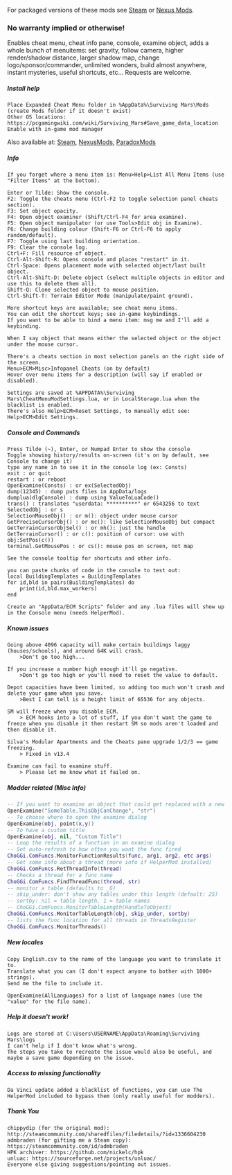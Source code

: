 For packaged versions of these mods see [Steam](https://steamcommunity.com/workshop/filedetails/?id=1411210466) or [Nexus Mods](https://www.nexusmods.com/survivingmars/users/659381?tab=user+files).

### No warranty implied or otherwise!

Enables cheat menu, cheat info pane, console, examine object, adds a whole bunch of menuitems: set gravity, follow camera, higher render/shadow distance, larger shadow map, change logo/sponsor/commander, unlimited wonders, build almost anywhere, instant mysteries, useful shortcuts, etc... Requests are welcome.

##### Install help
```
Place Expanded Cheat Menu folder in %AppData%\Surviving Mars\Mods
(create Mods folder if it doesn't exist)
Other OS locations: https://pcgamingwiki.com/wiki/Surviving_Mars#Save_game_data_location
Enable with in-game mod manager
```
Also available at: [Steam](https://steamcommunity.com/sharedfiles/filedetails/?id=1411157810), [NexusMods](https://www.nexusmods.com/survivingmars/mods/7), [ParadoxMods](https://mods.paradoxplaza.com/mods/645/Any)



##### Info
```
If you forget where a menu item is: Menu>Help>List All Menu Items (use "Filter Items" at the bottom).

Enter or Tilde: Show the console.
F2: Toggle the cheats menu (Ctrl-F2 to toggle selection panel cheats section).
F3: Set object opacity.
F4: Open object examiner (Shift/Ctrl-F4 for area examine).
F5: Open object manipulator (or use Tools>Edit obj in Examine).
F6: Change building colour (Shift-F6 or Ctrl-F6 to apply random/default).
F7: Toggle using last building orientation.
F9: Clear the console log.
Ctrl+F: Fill resource of object.
Ctrl-Alt-Shift-R: Opens console and places "restart" in it.
Ctrl-Space: Opens placement mode with selected object/last built object.
Ctrl-Alt-Shift-D: Delete object (select multiple objects in editor and use this to delete them all).
Shift-Q: Clone selected object to mouse position.
Ctrl-Shift-T: Terrain Editor Mode (manipulate/paint ground).

More shortcut keys are available; see cheat menu items.
You can edit the shortcut keys; see in-game keybindings.
If you want to be able to bind a menu item: msg me and I'll add a keybinding.

When I say object that means either the selected object or the object under the mouse cursor.

There's a cheats section in most selection panels on the right side of the screen.
Menu>ECM>Misc>Infopanel Cheats (on by default)
Hover over menu items for a description (will say if enabled or disabled).

Settings are saved at %APPDATA%\Surviving Mars\CheatMenuModSettings.lua, or in LocalStorage.lua when the blacklist is enabled.
There's also Help>ECM>Reset Settings, to manually edit see: Help>ECM>Edit Settings.
```



##### Console and Commands
```
Press Tilde (~), Enter, or Numpad Enter to show the console
Toggle showing history/results on-screen (it's on by default, see Console to change it)
type any name in to see it in the console log (ex: Consts)
exit : or quit
restart : or reboot
OpenExamine(Consts) : or ex(SelectedObj)
dump(12345) : dump puts files in AppData/logs
dumplua(dlgConsole) : dump using ValueToLuaCode()
trans() : translates "userdata: **********" or 6543256 to text
SelectedObj : or s
SelectionMouseObj() : or m(): object under mouse cursor
GetPreciseCursorObj() : or mc(): like SelectionMouseObj but compact
GetTerrainCursorObjSel() : or mh(): just the handle
GetTerrainCursor() : or c(): position of cursor: use with obj:SetPos(c())
terminal.GetMousePos : or cs(): mouse pos on screen, not map

See the console tooltip for shortcuts and other info.

you can paste chunks of code in the console to test out:
local BuildingTemplates = BuildingTemplates
for id,bld in pairs(BuildingTemplates) do
	print(id,bld.max_workers)
end

Create an "AppData/ECM Scripts" folder and any .lua files will show up in the Console menu (needs HelperMod).
```



##### Known issues
```
Going above 4096 capacity will make certain buildings laggy (houses/schools), and around 64K will crash.
	>Don't go too high...

If you increase a number high enough it'll go negative.
	>Don't go too high or you'll need to reset the value to default.

Depot capacities have been limited, so adding too much won't crash and delete your game when you save.
	>Best I can tell is a height limit of 65536 for any objects.

SM will freeze when you disable ECM.
	> ECM hooks into a lot of stuff, if you don't want the game to freeze when you disable it then restart SM so mods aren't loaded and then disable it.

Silva's Modular Apartments and the Cheats pane upgrade 1/2/3 == game freezing.
	> Fixed in v13.4

Examine can fail to examine stuff.
	> Please let me know what it failed on.
```



##### Modder related (Misc Info)
```lua
-- If you want to examine an object that could get replaced with a new obj (and have examine refresh on the new obj):
OpenExamine("SomeTable.ThisObjCanChange", "str")
-- To choose where to open the examine dialog
OpenExamine(obj, point(x,y))
-- To have a custom title
OpenExamine(obj, nil, "Custom Title")
-- Loop the results of a function in an examine dialog
-- Set auto-refresh to how often you want the func fired
ChoGGi.ComFuncs.MonitorFunctionResults(func, arg1, arg2, etc args)
-- Get some info about a thread (more info if HelperMod installed)
ChoGGi.ComFuncs.RetThreadInfo(thread)
-- Checks a thread for a func name
ChoGGi.ComFuncs.FindThreadFunc(thread, str)
-- monitor a table (defaults to _G)
-- skip_under: don't show any tables under this length (default: 25)
-- sortby: nil = table length, 1 = table names
-- ChoGGi.ComFuncs.MonitorTableLength(HandleToObject)
ChoGGi.ComFuncs.MonitorTableLength(obj, skip_under, sortby)
-- lists the func location for all threads in ThreadsRegister
ChoGGi.ComFuncs.MonitorThreads()
```



##### New locales
```
Copy English.csv to the name of the language you want to translate it to.
Translate what you can (I don't expect anyone to bother with 1000+ strings).
Send me the file to include it.

OpenExamine(AllLanguages) for a list of language names (use the "value" for the file name).
```

##### Help it doesn't work!
```
Logs are stored at C:\Users\USERNAME\AppData\Roaming\Surviving Mars\logs
I can't help if I don't know what's wrong.
The steps you take to recreate the issue would also be useful, and maybe a save game depending on the issue.
```



##### Access to missing functionality
```
Da Vinci update added a blacklist of functions, you can use The HelperMod included to bypass them (only really useful for modders).
```

##### Thank You
```
chippydip (for the original mod): http://steamcommunity.com/sharedfiles/filedetails/?id=1336604230
admbraden (for gifting me a Steam copy): https://steamcommunity.com/id/admbraden
HPK archiver: https://github.com/nickelc/hpk
unluac: https://sourceforge.net/projects/unluac/
Everyone else giving suggestions/pointing out issues.
```
